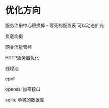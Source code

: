# 优化方向

服务注册中心替换掉 - 写死的配置表 可以动态扩充

负载均衡

网关流量管控

HTTP服务器优化

线程池 

epoll

openssl 加密接口

sqlite 单机的数据库
